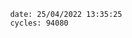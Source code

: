 

                date: 25/04/2022 13:35:25
                cycles: 94080

                         